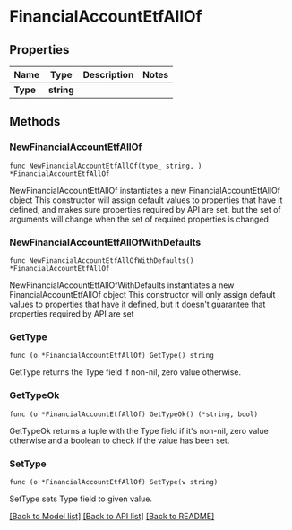 # FinancialAccountEtfAllOf

## Properties

Name | Type | Description | Notes
------------ | ------------- | ------------- | -------------
**Type** | **string** |  | 

## Methods

### NewFinancialAccountEtfAllOf

`func NewFinancialAccountEtfAllOf(type_ string, ) *FinancialAccountEtfAllOf`

NewFinancialAccountEtfAllOf instantiates a new FinancialAccountEtfAllOf object
This constructor will assign default values to properties that have it defined,
and makes sure properties required by API are set, but the set of arguments
will change when the set of required properties is changed

### NewFinancialAccountEtfAllOfWithDefaults

`func NewFinancialAccountEtfAllOfWithDefaults() *FinancialAccountEtfAllOf`

NewFinancialAccountEtfAllOfWithDefaults instantiates a new FinancialAccountEtfAllOf object
This constructor will only assign default values to properties that have it defined,
but it doesn't guarantee that properties required by API are set

### GetType

`func (o *FinancialAccountEtfAllOf) GetType() string`

GetType returns the Type field if non-nil, zero value otherwise.

### GetTypeOk

`func (o *FinancialAccountEtfAllOf) GetTypeOk() (*string, bool)`

GetTypeOk returns a tuple with the Type field if it's non-nil, zero value otherwise
and a boolean to check if the value has been set.

### SetType

`func (o *FinancialAccountEtfAllOf) SetType(v string)`

SetType sets Type field to given value.



[[Back to Model list]](../README.md#documentation-for-models) [[Back to API list]](../README.md#documentation-for-api-endpoints) [[Back to README]](../README.md)


